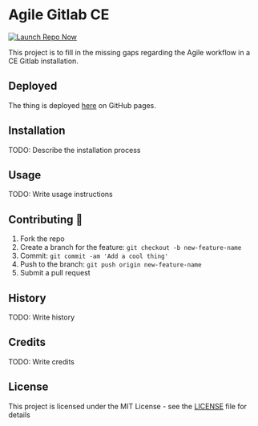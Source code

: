 # Agile Gitlab CE

[![Launch Repo Now](https://img.shields.io/badge/gh--pages-Launch%20Now!-ff69b4.svg?maxAge=2592000)](https://lilyheart.github.io/agile-gitlabce/)

This project is to fill in the missing gaps regarding the Agile workflow in a CE Gitlab installation.

<!-- [![Gitter](https://img.shields.io/gitter/room/Lilyheart/repo.js.svg?maxAge=2592000)](https://gitter.im/Lilyheart/LilyPrograms) [![GitHub issues](https://img.shields.io/github/issues/Lilyheart/repo.svg?maxAge=2592000)](https://github.com/Lilyheart/repo/issues) [![license](https://img.shields.io/github/license/Lilyheart/repo.svg?maxAge=2592000)](https://github.com/Lilyheart/repo/blob/gh-pages/LICENSE) -->

## Deployed

The thing is deployed [here](https://lilyheart.github.io/agile-gitlabce/) on GitHub pages.

## Installation

TODO: Describe the installation process

## Usage

TODO: Write usage instructions

## Contributing :revolving_hearts:

1. Fork the repo
2. Create a branch for the feature: `git checkout -b new-feature-name`
3. Commit: `git commit -am 'Add a cool thing'`
4. Push to the branch: `git push origin new-feature-name`
5. Submit a pull request

## History

TODO: Write history

## Credits

TODO: Write credits

## License

This project is licensed under the MIT License - see the [LICENSE](LICENSE) file for details
